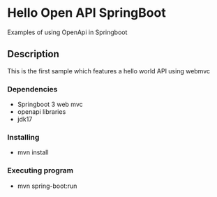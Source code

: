 # Hello Open API SpringBoot 

Examples of using OpenApi in Springboot

## Description

This is the first sample which features a hello world API using webmvc

### Dependencies
* Springboot 3 web mvc
* openapi libraries
* jdk17


### Installing
* mvn install


### Executing program
* mvn spring-boot:run